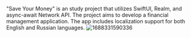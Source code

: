 "Save Your Money" is an study project that utilizes SwiftUI, Realm, and async-await Network API. The project aims to develop a financial management application. The app includes localization support for both English and Russian languages.
![1688331590336](https://github.com/LetLastDel/SaveYourMoney/assets/134698395/87a87d42-7053-46c6-ac9f-a8b0dc7e408c)
